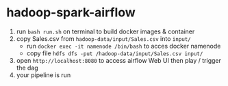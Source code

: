 # hadoop-spark-airflow

1. run `bash run.sh` on terminal to build docker images & container
2. copy Sales.csv from `hadoop-data/input/Sales.csv` into `input/`
    - run `docker exec -it namenode /bin/bash` to acces docker namenode
    - copy file `hdfs dfs -put /hadoop-data/input/Sales.csv input/`
3. open `http://localhost:8080` to access airflow Web UI then play / trigger the dag
4. your pipeline is run
